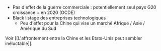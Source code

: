 - Pas d'effet de la guerre commerciale : potentiellement seul pays G20 croissance + en 2020 (OCDE)
- Black listage des entreprises technologiques 
	- Peu d'effet pour la Chine qui vise un marché Afrique / Asie / Amérique du Sud

Voir [[L'affrontement entre la Chine et les Etats-Unis peut sembler inéluctable]].